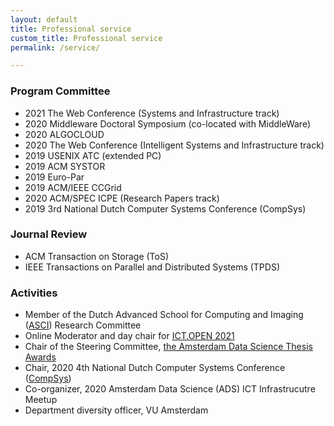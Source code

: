 ```yaml
---
layout: default
title: Professional service
custom_title: Professional service
permalink: /service/

---
```

   
### Program Committee
  * 2021 The Web Conference (Systems and Infrastructure track)
  * 2020 Middleware Doctoral Symposium (co-located with MiddleWare)
  * 2020 ALGOCLOUD
  * 2020 The Web Conference (Intelligent Systems and Infrastructure track)
  * 2019 USENIX ATC (extended PC)
  * 2019 ACM SYSTOR
  * 2019 Euro-Par
  * 2019 ACM/IEEE CCGrid
  * 2020 ACM/SPEC ICPE (Research Papers track)
  * 2019 3rd National Dutch Computer Systems Conference (CompSys)

### Journal Review 
  * ACM Transaction on Storage (ToS)
  * IEEE Transactions on Parallel and Distributed Systems (TPDS)

### Activities 
  * Member of the Dutch Advanced School for Computing and Imaging ([ASCI](https://asci.tudelft.nl/)) Research Committee
  * Online Moderator and day chair for [ICT.OPEN 2021](https://www.ictopen.nl/programme2021)
  * Chair of the Steering Committee, [the Amsterdam Data Science Thesis Awards](https://amsterdamdatascience.nl/events/thesis-awards/)
  * Chair, 2020 4th National Dutch Computer Systems Conference ([CompSys](https://www.compsys.science/))
  * Co-organizer, 2020 Amsterdam Data Science (ADS) ICT Infrastrucutre Meetup
  * Department diversity officer, VU Amsterdam 
